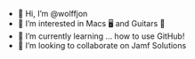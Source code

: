 - 👋 Hi, I’m @wolffjon
- 👀 I’m interested in Macs 🖥️ and Guitars 🎸
- 🌱 I’m currently learning ... how to use GitHub!
- 💞️ I’m looking to collaborate on Jamf Solutions

<!---
wolffjon/wolffjon is a ✨ special ✨ repository because its `README.md` (this file) appears on your GitHub profile.
You can click the Preview link to take a look at your changes.
--->
